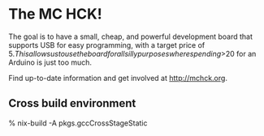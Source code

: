 # The MC HCK!

The goal is to have a small, cheap, and powerful development board
that supports USB for easy programming, with a target price of $5.
This allows us to use the board for all silly purposes
where spending >$20 for an Arduino is just too much.

Find up-to-date information and get involved at <http://mchck.org>.

## Cross build environment

% nix-build -A pkgs.gccCrossStageStatic
